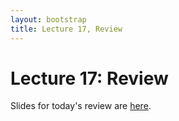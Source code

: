 ```yaml
---
layout: bootstrap
title: Lecture 17, Review
---
```


# Lecture 17: Review

Slides for today's review are [here](../slides/midterm%20review.pdf).
